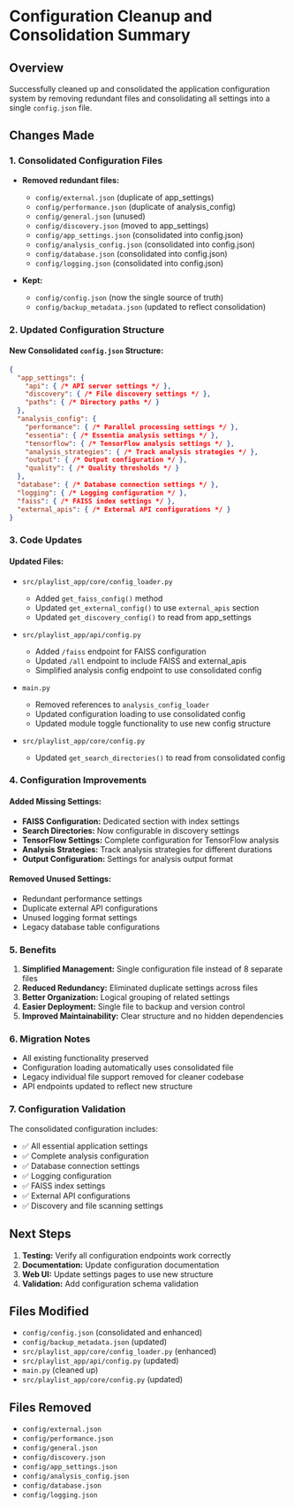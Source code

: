 # Configuration Cleanup and Consolidation Summary

## Overview
Successfully cleaned up and consolidated the application configuration system by removing redundant files and consolidating all settings into a single `config.json` file.

## Changes Made

### 1. Consolidated Configuration Files
- **Removed redundant files:**
  - `config/external.json` (duplicate of app_settings)
  - `config/performance.json` (duplicate of analysis_config)
  - `config/general.json` (unused)
  - `config/discovery.json` (moved to app_settings)
  - `config/app_settings.json` (consolidated into config.json)
  - `config/analysis_config.json` (consolidated into config.json)
  - `config/database.json` (consolidated into config.json)
  - `config/logging.json` (consolidated into config.json)

- **Kept:**
  - `config/config.json` (now the single source of truth)
  - `config/backup_metadata.json` (updated to reflect consolidation)

### 2. Updated Configuration Structure

#### New Consolidated `config.json` Structure:
```json
{
  "app_settings": {
    "api": { /* API server settings */ },
    "discovery": { /* File discovery settings */ },
    "paths": { /* Directory paths */ }
  },
  "analysis_config": {
    "performance": { /* Parallel processing settings */ },
    "essentia": { /* Essentia analysis settings */ },
    "tensorflow": { /* TensorFlow analysis settings */ },
    "analysis_strategies": { /* Track analysis strategies */ },
    "output": { /* Output configuration */ },
    "quality": { /* Quality thresholds */ }
  },
  "database": { /* Database connection settings */ },
  "logging": { /* Logging configuration */ },
  "faiss": { /* FAISS index settings */ },
  "external_apis": { /* External API configurations */ }
}
```

### 3. Code Updates

#### Updated Files:
- `src/playlist_app/core/config_loader.py`
  - Added `get_faiss_config()` method
  - Updated `get_external_config()` to use `external_apis` section
  - Updated `get_discovery_config()` to read from app_settings

- `src/playlist_app/api/config.py`
  - Added `/faiss` endpoint for FAISS configuration
  - Updated `/all` endpoint to include FAISS and external_apis
  - Simplified analysis config endpoint to use consolidated config

- `main.py`
  - Removed references to `analysis_config_loader`
  - Updated configuration loading to use consolidated config
  - Updated module toggle functionality to use new config structure

- `src/playlist_app/core/config.py`
  - Updated `get_search_directories()` to read from consolidated config

### 4. Configuration Improvements

#### Added Missing Settings:
- **FAISS Configuration:** Dedicated section with index settings
- **Search Directories:** Now configurable in discovery settings
- **TensorFlow Settings:** Complete configuration for TensorFlow analysis
- **Analysis Strategies:** Track analysis strategies for different durations
- **Output Configuration:** Settings for analysis output format

#### Removed Unused Settings:
- Redundant performance settings
- Duplicate external API configurations
- Unused logging format settings
- Legacy database table configurations

### 5. Benefits

1. **Simplified Management:** Single configuration file instead of 8 separate files
2. **Reduced Redundancy:** Eliminated duplicate settings across files
3. **Better Organization:** Logical grouping of related settings
4. **Easier Deployment:** Single file to backup and version control
5. **Improved Maintainability:** Clear structure and no hidden dependencies

### 6. Migration Notes

- All existing functionality preserved
- Configuration loading automatically uses consolidated file
- Legacy individual file support removed for cleaner codebase
- API endpoints updated to reflect new structure

### 7. Configuration Validation

The consolidated configuration includes:
- ✅ All essential application settings
- ✅ Complete analysis configuration
- ✅ Database connection settings
- ✅ Logging configuration
- ✅ FAISS index settings
- ✅ External API configurations
- ✅ Discovery and file scanning settings

## Next Steps

1. **Testing:** Verify all configuration endpoints work correctly
2. **Documentation:** Update configuration documentation
3. **Web UI:** Update settings pages to use new structure
4. **Validation:** Add configuration schema validation

## Files Modified

- `config/config.json` (consolidated and enhanced)
- `config/backup_metadata.json` (updated)
- `src/playlist_app/core/config_loader.py` (enhanced)
- `src/playlist_app/api/config.py` (updated)
- `main.py` (cleaned up)
- `src/playlist_app/core/config.py` (updated)

## Files Removed

- `config/external.json`
- `config/performance.json`
- `config/general.json`
- `config/discovery.json`
- `config/app_settings.json`
- `config/analysis_config.json`
- `config/database.json`
- `config/logging.json`
